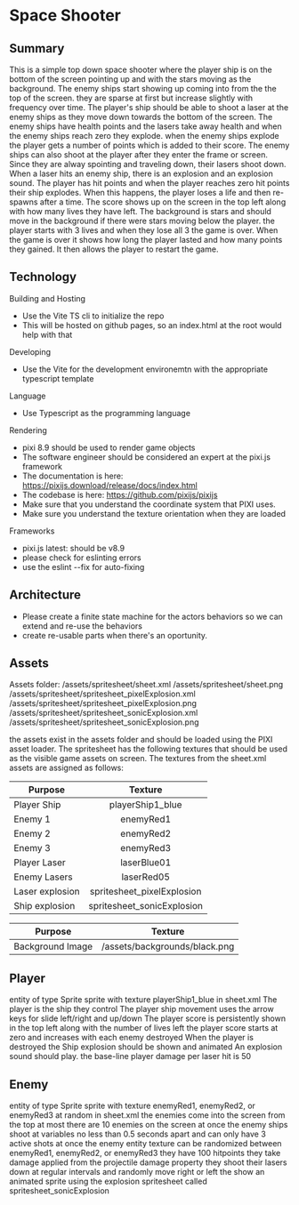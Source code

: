 # Space Shooter

## Summary

This is a simple top down space shooter where the player ship is on the bottom of the screen pointing up and with the stars moving as the background.
The enemy ships start showing up coming into from the the top of the screen. they are sparse at first but increase slightly with frequency over time.
The player's ship should be able to shoot a laser at the enemy ships as they move down towards the bottom of the screen.
The enemy ships have health points and the lasers take away health and when the enemy ships reach zero they explode.
when the enemy ships explode the player gets a number of points which is added to their score. 
The enemy ships can also shoot at the player after they enter the frame or screen. Since they are alway spointing and traveling down, their lasers shoot down. 
When a laser hits an enemy ship, there is an explosion and an explosion sound.
The player has hit points and when the player reaches zero hit points their ship explodes.
When this happens, the player loses a life and then re-spawns after a time. 
The score shows up on the screen in the top left along with how many lives they have left. 
The background is stars and should move in the background if there were stars moving below the player. 
the player starts with 3 lives and when they lose all 3 the game is over. 
When the game is over it shows how long the player lasted and how many points they gained. 
It then allows the player to restart the game. 

## Technology

Building and Hosting
- Use the Vite TS cli to initialize the repo
- This will be hosted on github pages, so an index.html at the root would help with that

Developing
- Use the Vite for the development environemtn with the appropriate typescript template

Language
- Use Typescript as the programming language

Rendering
- pixi 8.9 should be used to render game objects
- The software engineer should be considered an expert at the pixi.js framework
- The documentation is here: https://pixijs.download/release/docs/index.html
- The codebase is here: https://github.com/pixijs/pixijs
- Make sure that you understand the coordinate system that PIXI uses. 
- Make sure you understand the texture orientation when they are loaded

Frameworks
- pixi.js latest: should be v8.9
- please check for eslinting errors
- use the eslint --fix for auto-fixing

## Architecture

- Please create a finite state machine for the actors behaviors so we can extend and re-use the behaviors
- create re-usable parts when there's an oportunity.

## Assets

Assets folder:
/assets/spritesheet/sheet.xml
/assets/spritesheet/sheet.png
/assets/spritesheet/spritesheet_pixelExplosion.xml
/assets/spritesheet/spritesheet_pixelExplosion.png
/assets/spritesheet/spritesheet_sonicExplosion.xml
/assets/spritesheet/spritesheet_sonicExplosion.png

the assets exist in the assets folder and should be loaded using the PIXI asset loader.
The spritesheet has the following textures that should be used as the visible game assets on screen. 
The textures from the sheet.xml assets are assigned as follows:

| Purpose  | Texture |
| ---- |:----:|
| Player Ship      | playerShip1_blue     |
| Enemy 1      | enemyRed1     |
| Enemy 2      | enemyRed2     |
| Enemy 3      | enemyRed3     |
| Player Laser | laserBlue01 |
| Enemy Lasers | laserRed05 |
| Laser explosion | spritesheet_pixelExplosion |
| Ship explosion | spritesheet_sonicExplosion |


| Purpose  | Texture |
| ---- |:----:|
| Background Image |  /assets/backgrounds/black.png |

## Player

entity of type Sprite
sprite with texture playerShip1_blue in sheet.xml
The player is the ship they control 
The player ship movement uses the arrow keys for slide left/right and up/down
The player score is persistently shown in the top left along with the number of lives left
the player score starts at zero and increases with each enemy destroyed
When the player is destroyed the Ship explosion should be shown and animated
An explosion sound should play.
the base-line player damage per laser hit is 50

## Enemy 

entity of type Sprite
sprite with texture enemyRed1, enemyRed2, or enemyRed3 at random in sheet.xml
the enemies come into the screen from the top
at most there are 10 enemies on the screen at once
the enemy ships shoot at variables no less than 0.5 seconds apart and can only have 3 active shots at once
the enemy entity texture can be randomized between enemyRed1, enemyRed2, or enemyRed3
they have 100 hitpoints
they take damage applied from the projectile damage property
they shoot their lasers down at regular intervals and randomly move right or left
the show an animated sprite using the explosion spritesheet called spritesheet_sonicExplosion 
